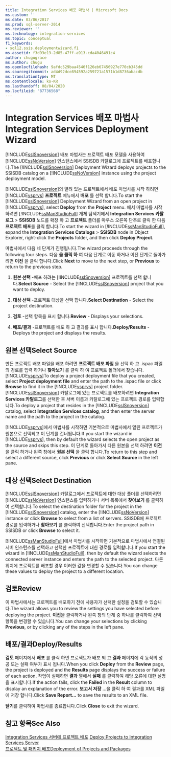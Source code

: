 ```yaml
---
title: Integration Services 배포 마법사 | Microsoft Docs
ms.custom: ''
ms.date: 03/06/2017
ms.prod: sql-server-2014
ms.reviewer: ''
ms.technology: integration-services
ms.topic: conceptual
f1_keywords:
- sql12.ssis.deploymentwizard.f1
ms.assetid: f3d93e13-2d85-47ff-a913-cda4046491c4
author: chugugrace
ms.author: chugu
ms.openlocfilehash: 9afdc529baa4546f126eb67456927e770cb345dd
ms.sourcegitcommit: ad4d92dce894592a259721a1571b1d8736abacdb
ms.translationtype: MT
ms.contentlocale: ko-KR
ms.lasthandoff: 08/04/2020
ms.locfileid: "87736568"
---
```

# <a name="integration-services-deployment-wizard"></a><span data-ttu-id="7a617-102">Integration Services 배포 마법사</span><span class="sxs-lookup"><span data-stu-id="7a617-102">Integration Services Deployment Wizard</span></span>
  <span data-ttu-id="7a617-103">[!INCLUDE[ssISnoversion](../includes/ssisnoversion-md.md)] 배포 마법사는 프로젝트 배포 모델을 사용하여 [!INCLUDE[ssNoVersion](../includes/ssnoversion-md.md)] 인스턴스에서 SSISDB 카탈로그에 프로젝트를 배포합니다.</span><span class="sxs-lookup"><span data-stu-id="7a617-103">The [!INCLUDE[ssISnoversion](../includes/ssisnoversion-md.md)] Deployment Wizard deploys projects to the SSISDB catalog on a [!INCLUDE[ssNoVersion](../includes/ssnoversion-md.md)] instance using the project deployment model.</span></span>  
  
 <span data-ttu-id="7a617-104">[!INCLUDE[ssISnoversion](../includes/ssisnoversion-md.md)]의 열려 있는 프로젝트에서 배포 마법사를 시작 하려면 [!INCLUDE[vsprvs](../includes/vsprvs-md.md)] **프로젝트** 메뉴에서 **배포** 를 선택 합니다.</span><span class="sxs-lookup"><span data-stu-id="7a617-104">To start the [!INCLUDE[ssISnoversion](../includes/ssisnoversion-md.md)] Deployment Wizard from an open project in [!INCLUDE[vsprvs](../includes/vsprvs-md.md)], select **Deploy** from the **Project** menu.</span></span> <span data-ttu-id="7a617-105">에서 마법사를 시작 하려면 [!INCLUDE[ssManStudioFull](../includes/ssmanstudiofull-md.md)] 개체 탐색기에서 **Integration Services 카탈로그**  >  **SSISDB** 노드를 확장 하 고 **프로젝트** 폴더를 마우스 오른쪽 단추로 클릭 한 다음 **프로젝트 배포**를 클릭 합니다.</span><span class="sxs-lookup"><span data-stu-id="7a617-105">To start the wizard in [!INCLUDE[ssManStudioFull](../includes/ssmanstudiofull-md.md)], expand the **Integration Services Catalogs** > **SSISDB** node in Object Explorer, right-click the **Projects** folder, and then click **Deploy Project**.</span></span>  
  
 <span data-ttu-id="7a617-106">마법사에서 다음 네 단계가 진행됩니다.</span><span class="sxs-lookup"><span data-stu-id="7a617-106">The wizard proceeds through the following four steps.</span></span> <span data-ttu-id="7a617-107">다음 **을 클릭 하** 여 다음 단계로 이동 하거나 이전 단계로 돌아가려면 **이전** 을 클릭 합니다.</span><span class="sxs-lookup"><span data-stu-id="7a617-107">Click **Next** to move to the next step, or **Previous** to return to the previous step.</span></span>  
  
1.  <span data-ttu-id="7a617-108">**원본 선택** -배포 하려는 [!INCLUDE[ssISnoversion](../includes/ssisnoversion-md.md)] 프로젝트를 선택 합니다.</span><span class="sxs-lookup"><span data-stu-id="7a617-108">**Select Source** - Select the [!INCLUDE[ssISnoversion](../includes/ssisnoversion-md.md)] project that you want to deploy.</span></span>  
  
2.  <span data-ttu-id="7a617-109">**대상 선택** -프로젝트 대상을 선택 합니다.</span><span class="sxs-lookup"><span data-stu-id="7a617-109">**Select Destination** - Select the project destination.</span></span>  
  
3.  <span data-ttu-id="7a617-110">**검토** -선택 항목을 표시 합니다.</span><span class="sxs-lookup"><span data-stu-id="7a617-110">**Review** - Displays your selections.</span></span>  
  
4.  <span data-ttu-id="7a617-111">**배포/결과** -프로젝트를 배포 하 고 결과를 표시 합니다.</span><span class="sxs-lookup"><span data-stu-id="7a617-111">**Deploy/Results** - Deploys the project and displays the results.</span></span>  
  
## <a name="select-source"></a><span data-ttu-id="7a617-112">원본 선택</span><span class="sxs-lookup"><span data-stu-id="7a617-112">Select Source</span></span>  
 <span data-ttu-id="7a617-113">만든 프로젝트 배포 파일을 배포 하려면 **프로젝트 배포 파일** 을 선택 하 고 .ispac 파일의 경로를 입력 하거나 **찾아보기** 를 클릭 하 여 프로젝트 폴더에서 찾습니다. [!INCLUDE[vsprvs](../includes/vsprvs-md.md)]</span><span class="sxs-lookup"><span data-stu-id="7a617-113">To deploy a project deployment file that you created, select **Project deployment file** and enter the path to the .ispac file or click **Browse** to find it in the [!INCLUDE[vsprvs](../includes/vsprvs-md.md)] project folder.</span></span> <span data-ttu-id="7a617-114">[!INCLUDE[ssISnoversion](../includes/ssisnoversion-md.md)] 카탈로그에 있는 프로젝트를 배포하려면 **Integration Services 카탈로그**를 선택한 후 서버 이름과 카탈로그에 있는 프로젝트 경로를 입력합니다.</span><span class="sxs-lookup"><span data-stu-id="7a617-114">To deploy a project that resides in the [!INCLUDE[ssISnoversion](../includes/ssisnoversion-md.md)] catalog, select **Integration Services catalog**, and then enter the server name and the path to the project in the catalog.</span></span>  
  
 <span data-ttu-id="7a617-115">[!INCLUDE[vsprvs](../includes/vsprvs-md.md)]에서 마법사를 시작하면 기본적으로 마법사에서 열린 프로젝트가 원본으로 선택되고 이 단계를 건너뜁니다.</span><span class="sxs-lookup"><span data-stu-id="7a617-115">If you start the wizard in [!INCLUDE[vsprvs](../includes/vsprvs-md.md)], then by default the wizard selects the open project as the source and skips this step.</span></span> <span data-ttu-id="7a617-116">이 단계로 돌아가서 다른 원본을 선택 하려면 **이전** 을 클릭 하거나 왼쪽 창에서 **원본 선택** 을 클릭 합니다.</span><span class="sxs-lookup"><span data-stu-id="7a617-116">To return to this step and select a different source, click **Previous** or click **Select Source** in the left pane.</span></span>  
  
## <a name="select-destination"></a><span data-ttu-id="7a617-117">대상 선택</span><span class="sxs-lookup"><span data-stu-id="7a617-117">Select Destination</span></span>  
 <span data-ttu-id="7a617-118">[!INCLUDE[ssISnoversion](../includes/ssisnoversion-md.md)] 카탈로그에서 프로젝트에 대한 대상 폴더를 선택하려면 [!INCLUDE[ssNoVersion](../includes/ssnoversion-md.md)] 인스턴스를 입력하거나 서버 목록에서 **찾아보기** 를 클릭하여 선택합니다.</span><span class="sxs-lookup"><span data-stu-id="7a617-118">To select the destination folder for the project in the [!INCLUDE[ssISnoversion](../includes/ssisnoversion-md.md)] catalog, enter the [!INCLUDE[ssNoVersion](../includes/ssnoversion-md.md)] instance or click **Browse** to select from a list of servers.</span></span> <span data-ttu-id="7a617-119">SSISDB에 프로젝트 경로를 입력하거나 **찾아보기** 를 클릭하여 선택합니다.</span><span class="sxs-lookup"><span data-stu-id="7a617-119">Enter the project path in SSISDB or click **Browse** to select it.</span></span>  
  
 <span data-ttu-id="7a617-120">[!INCLUDE[ssManStudioFull](../includes/ssmanstudiofull-md.md)]에서 마법사를 시작하면 기본적으로 마법사에서 연결된 서버 인스턴스를 선택하고 선택한 프로젝트에 대한 경로를 입력합니다.</span><span class="sxs-lookup"><span data-stu-id="7a617-120">If you start the wizard in [!INCLUDE[ssManStudioFull](../includes/ssmanstudiofull-md.md)], then by default the wizard selects the connected server instance and enters the path to the selected project.</span></span> <span data-ttu-id="7a617-121">다른 위치에 프로젝트를 배포할 경우 이러한 값을 변경할 수 있습니다.</span><span class="sxs-lookup"><span data-stu-id="7a617-121">You can change these values to deploy the project to a different location.</span></span>  
  
## <a name="review"></a><span data-ttu-id="7a617-122">검토</span><span class="sxs-lookup"><span data-stu-id="7a617-122">Review</span></span>  
 <span data-ttu-id="7a617-123">이 마법사에서는 프로젝트를 배포하기 전에 사용자가 선택한 설정을 검토할 수 있습니다.</span><span class="sxs-lookup"><span data-stu-id="7a617-123">The wizard allows you to review the settings you have selected before deploying the project.</span></span> <span data-ttu-id="7a617-124">**이전**을 클릭하거나 왼쪽 창의 단계 중 하나를 클릭하여 선택 항목을 변경할 수 있습니다.</span><span class="sxs-lookup"><span data-stu-id="7a617-124">You can change your selections by clicking **Previous**, or by clicking any of the steps in the left pane.</span></span>  
  
## <a name="deployresults"></a><span data-ttu-id="7a617-125">배포/결과</span><span class="sxs-lookup"><span data-stu-id="7a617-125">Deploy/Results</span></span>  
 <span data-ttu-id="7a617-126">**검토** 페이지에서 **배포** 를 클릭 하면 프로젝트가 배포 되 고 **결과** 페이지에 각 동작의 성공 또는 실패 여부가 표시 됩니다.</span><span class="sxs-lookup"><span data-stu-id="7a617-126">When you click **Deploy** from the **Review** page, the project is deployed and the **Results** page displays the success or failure of each action.</span></span> <span data-ttu-id="7a617-127">작업이 실패하면 **결과** 열에서 **실패** 를 클릭하여 해당 오류에 대한 설명을 표시합니다.</span><span class="sxs-lookup"><span data-stu-id="7a617-127">If the action fails, click the **Failed** in the **Result** column to display an explanation of the error.</span></span> <span data-ttu-id="7a617-128">**보고서 저장** ...을 클릭 하 여 결과를 XML 파일에 저장 합니다.</span><span class="sxs-lookup"><span data-stu-id="7a617-128">Click **Save Report...** to save the results to an XML file.</span></span>  
  
 <span data-ttu-id="7a617-129">**닫기**를 클릭하여 마법사를 종료합니다.</span><span class="sxs-lookup"><span data-stu-id="7a617-129">Click **Close** to exit the wizard.</span></span>  
  
## <a name="see-also"></a><span data-ttu-id="7a617-130">참고 항목</span><span class="sxs-lookup"><span data-stu-id="7a617-130">See Also</span></span>  
 <span data-ttu-id="7a617-131">[Integration Services 서버에 프로젝트 배포](../../2014/integration-services/deploy-projects-to-integration-services-server.md) </span><span class="sxs-lookup"><span data-stu-id="7a617-131">[Deploy Projects to Integration Services Server](../../2014/integration-services/deploy-projects-to-integration-services-server.md) </span></span>  
 [<span data-ttu-id="7a617-132">프로젝트 및 패키지 배포</span><span class="sxs-lookup"><span data-stu-id="7a617-132">Deployment of Projects and Packages</span></span>](packages/deploy-integration-services-ssis-projects-and-packages.md)  
  
  
